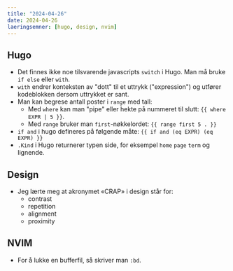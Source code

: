 ```yaml
---
title: "2024-04-26"
date: 2024-04-26
laeringsemner: [hugo, design, nvim]
---
```

## Hugo
* Det finnes ikke noe tilsvarende javascripts `switch` i Hugo. Man må bruke `if else` eller `with`.
* `with` endrer konteksten av "dott" til et uttrykk ("expression") og utfører kodeblokken dersom uttrykket er sant.
* Man kan begrese antall poster i `range` med tall:
    * Med `where` kan man "pipe" eller hekte på nummeret til slutt: `{{ where EXPR | 5 }}`.
    * Med `range` bruker man `first`-nøkkelordet: `{{ range first 5 . }}`
* `if and` i hugo defineres på følgende måte: `{{ if and (eq EXPR) (eq EXPR) }}`
* `.Kind` i Hugo returnerer typen side, for eksempel `home` `page` `term` og lignende.

## Design
* Jeg lærte meg at akronymet «CRAP» i design står for:
    * contrast
    * repetition
    * alignment
    * proximity

## NVIM
* For å lukke en bufferfil, så skriver man `:bd`.

